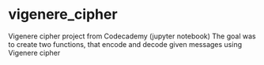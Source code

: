 # vigenere_cipher
Vigenere cipher project from Codecademy (jupyter notebook)
The goal was to create two functions, that encode and decode given messages using Vigenere cipher
